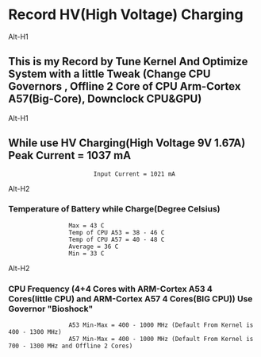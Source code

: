 ﻿# Record HV(High Voltage) Charging

Alt-H1

## This is my Record by Tune Kernel And Optimize System with a little Tweak (Change CPU Governors , Offline 2 Core of CPU Arm-Cortex A57(Big-Core), Downclock CPU&GPU)

Alt-H1

## While use **HV Charging**(High Voltage 9V 1.67A) Peak Current = 1037 mA 
				            Input Current = 1021 mA

Alt-H2

### Temperature of Battery while Charge(Degree Celsius) 
					 Max = 43 C 
					 Temp of CPU A53 = 38 - 46 C 
					 Temp of CPU A57 = 40 - 48 C
					 Average = 36 C
					 Min = 33 C

Alt-H2

### CPU Frequency (4+4 Cores with **ARM-Cortex A53 4 Cores**(little CPU) and **ARM-Cortex A57 4 Cores**(BIG CPU)) Use Governor **"Bioshock"** 
					 A53 Min-Max = 400 - 1000 MHz (Default From Kernel is 400 - 1300 MHz)
					 A57 Min-Max = 400 - 1000 MHz (Default From Kernel is 700 - 1300 MHz and Offline 2 Cores)
